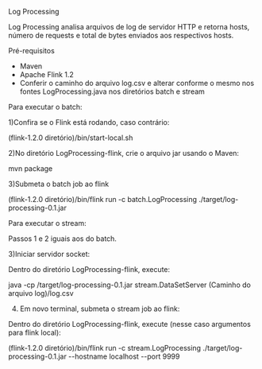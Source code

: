 Log Processing

Log Processing analisa arquivos de log de servidor HTTP e retorna hosts, número de requests e total de bytes enviados aos respectivos hosts.

Pré-requisitos

- Maven
- Apache Flink 1.2
- Conferir o caminho do arquivo log.csv e alterar conforme o mesmo nos fontes LogProcessing.java nos diretórios batch e stream

Para executar o batch:

1)Confira se o Flink está rodando, caso contrário:

(flink-1.2.0 diretório)/bin/start-local.sh

2)No diretório LogProcessing-flink, crie o arquivo jar usando o Maven:

mvn package

3)Submeta o batch job ao flink

(flink-1.2.0 diretório)/bin/flink run -c batch.LogProcessing ./target/log-processing-0.1.jar

Para executar o stream:

Passos 1 e 2 iguais aos do batch.

3)Iniciar servidor socket:

Dentro do diretório LogProcessing-flink, execute:

java -cp /target/log-processing-0.1.jar stream.DataSetServer (Caminho do arquivo log)/log.csv

4) Em novo terminal, submeta o stream job ao flink:

Dentro do diretório LogProcessing-flink, execute (nesse caso argumentos para flink local):

(flink-1.2.0 diretório)/bin/flink run -c stream.LogProcessing ./target/log-processing-0.1.jar --hostname localhost --port 9999




